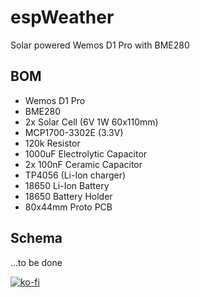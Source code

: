 # espWeather
Solar powered Wemos D1 Pro with BME280

## BOM
* Wemos D1 Pro
* BME280
* 2x Solar Cell (6V 1W 60x110mm)
* MCP1700-3302E (3.3V)
* 120k Resistor
* 1000uF Electrolytic Capacitor
* 2x 100nF Ceramic Capacitor
* TP4056 (Li-Ion charger)
* 18650 Li-Ion Battery
* 18650 Battery Holder
* 80x44mm Proto PCB

## Schema
...to be done

[![ko-fi](https://ko-fi.com/img/githubbutton_sm.svg)](https://ko-fi.com/kolaczek)
